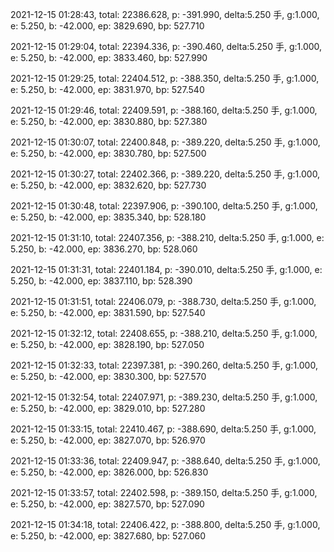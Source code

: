 2021-12-15 01:28:43, total: 22386.628, p: -391.990, delta:5.250 手, g:1.000, e: 5.250, b: -42.000, ep: 3829.690, bp: 527.710

2021-12-15 01:29:04, total: 22394.336, p: -390.460, delta:5.250 手, g:1.000, e: 5.250, b: -42.000, ep: 3833.460, bp: 527.990

2021-12-15 01:29:25, total: 22404.512, p: -388.350, delta:5.250 手, g:1.000, e: 5.250, b: -42.000, ep: 3831.970, bp: 527.540

2021-12-15 01:29:46, total: 22409.591, p: -388.160, delta:5.250 手, g:1.000, e: 5.250, b: -42.000, ep: 3830.880, bp: 527.380

2021-12-15 01:30:07, total: 22400.848, p: -389.220, delta:5.250 手, g:1.000, e: 5.250, b: -42.000, ep: 3830.780, bp: 527.500

2021-12-15 01:30:27, total: 22402.366, p: -389.220, delta:5.250 手, g:1.000, e: 5.250, b: -42.000, ep: 3832.620, bp: 527.730

2021-12-15 01:30:48, total: 22397.906, p: -390.100, delta:5.250 手, g:1.000, e: 5.250, b: -42.000, ep: 3835.340, bp: 528.180

2021-12-15 01:31:10, total: 22407.356, p: -388.210, delta:5.250 手, g:1.000, e: 5.250, b: -42.000, ep: 3836.270, bp: 528.060

2021-12-15 01:31:31, total: 22401.184, p: -390.010, delta:5.250 手, g:1.000, e: 5.250, b: -42.000, ep: 3837.110, bp: 528.390

2021-12-15 01:31:51, total: 22406.079, p: -388.730, delta:5.250 手, g:1.000, e: 5.250, b: -42.000, ep: 3831.590, bp: 527.540

2021-12-15 01:32:12, total: 22408.655, p: -388.210, delta:5.250 手, g:1.000, e: 5.250, b: -42.000, ep: 3828.190, bp: 527.050

2021-12-15 01:32:33, total: 22397.381, p: -390.260, delta:5.250 手, g:1.000, e: 5.250, b: -42.000, ep: 3830.300, bp: 527.570

2021-12-15 01:32:54, total: 22407.971, p: -389.230, delta:5.250 手, g:1.000, e: 5.250, b: -42.000, ep: 3829.010, bp: 527.280

2021-12-15 01:33:15, total: 22410.467, p: -388.690, delta:5.250 手, g:1.000, e: 5.250, b: -42.000, ep: 3827.070, bp: 526.970

2021-12-15 01:33:36, total: 22409.947, p: -388.640, delta:5.250 手, g:1.000, e: 5.250, b: -42.000, ep: 3826.000, bp: 526.830

2021-12-15 01:33:57, total: 22402.598, p: -389.150, delta:5.250 手, g:1.000, e: 5.250, b: -42.000, ep: 3827.570, bp: 527.090

2021-12-15 01:34:18, total: 22406.422, p: -388.800, delta:5.250 手, g:1.000, e: 5.250, b: -42.000, ep: 3827.680, bp: 527.060